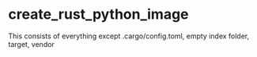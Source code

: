 # create_rust_python_image
This consists of everything except .cargo/config.toml, empty index folder, target, vendor
